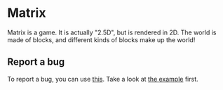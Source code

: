 # Matrix
Matrix is a game. It is actually "2.5D", but is rendered in 2D. The world is made of blocks, and different kinds of blocks make up the world!

## Report a bug
To report a bug, you can use [this](https://github.com/Cosmiclnd/Matrix/issues/new). Take a look at [the example](https://github.com/Cosmiclnd/Matrix/issues/1) first.
